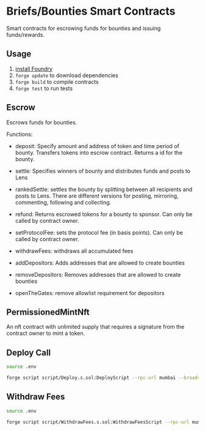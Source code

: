# Briefs/Bounties Smart Contracts

Smart contracts for escrowing funds for bounties and issuing funds/rewards.

## Usage

1. [install Foundry](https://book.getfoundry.sh/getting-started/installation.html)
2. `forge update` to download dependencies
3. `forge build` to compile contracts
4. `forge test` to run tests

## Escrow

Escrows funds for bounties.

Functions:

- deposit: Specify amount and address of token and time period of bounty. Transfers tokens into escrow contract. Returns a id for the bounty.

- settle: Specifies winners of bounty and distributes funds and posts to Lens

- rankedSettle: settles the bounty by splitting between all recipients and posts to Lens. There are different versions for posting, mirroring, commenting, following and collecting.

- refund: Returns escrowed tokens for a bounty to sponsor. Can only be called by contract owner.

- setProtocolFee: sets the protocol fee (in basis points). Can only be called by contract owner.

- withdrawFees: withdraws all accumulated fees

- addDepositors: Adds addresses that are allowed to create bounties

- removeDepositors: Removes addresses that are allowed to create bounties

- openTheGates: remove allowlist requirement for depositors

## PermissionedMintNft

An nft contract with unlimited supply that requires a signature from the contract owner to mint a token.

## Deploy Call

```bash
source .env

forge script script/Deploy.s.sol:DeployScript --rpc-url mumbai --broadcast --verify -vvvv
```

## Withdraw Fees

```bash
source .env

forge script script/WithdrawFees.s.sol:WithdrawFeesScript --rpc-url mumbai --broadcast -vvvv
```
